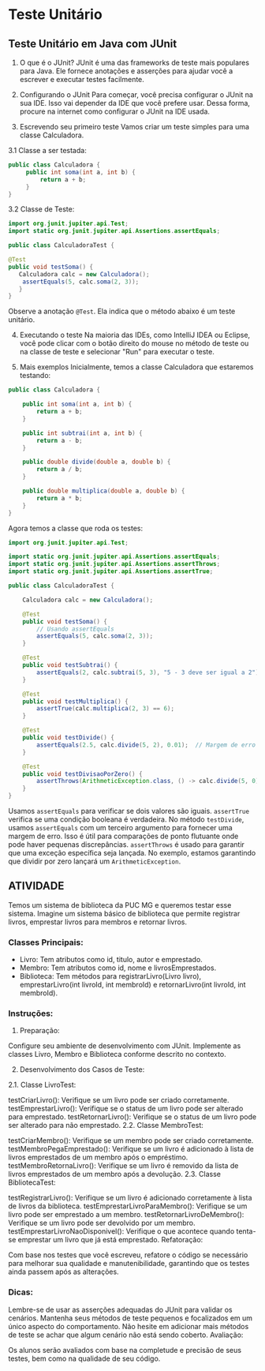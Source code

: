 # Teste Unitário
## Teste Unitário em Java com JUnit

1. O que é o JUnit?
JUnit é uma das frameworks de teste mais populares para Java. Ele fornece anotações e asserções para ajudar você a escrever e executar testes facilmente.

2. Configurando o JUnit
Para começar, você precisa configurar o JUnit na sua IDE. Isso vai depender da IDE que você prefere usar. Dessa forma, procure na internet como configurar o JUnit na IDE usada.

3. Escrevendo seu primeiro teste
Vamos criar um teste simples para uma classe Calculadora.

3.1 Classe a ser testada:
```java
public class Calculadora {
     public int soma(int a, int b) {
         return a + b;
     }
}
```
3.2 Classe de Teste:
```java
import org.junit.jupiter.api.Test;
import static org.junit.jupiter.api.Assertions.assertEquals;

public class CalculadoraTest {

@Test
public void testSoma() {
   Calculadora calc = new Calculadora();
    assertEquals(5, calc.soma(2, 3));
   }
}
```
Observe a anotação `@Test`. Ela indica que o método abaixo é um teste unitário.

4. Executando o teste
Na maioria das IDEs, como IntelliJ IDEA ou Eclipse, você pode clicar com o botão direito do mouse no método de teste ou na classe de teste e selecionar "Run" para executar o teste.


5. Mais exemplos 
Inicialmente, temos a classe Calculadora  que estaremos testando:

 
```java
public class Calculadora {

    public int soma(int a, int b) {
        return a + b;
    }

    public int subtrai(int a, int b) {
        return a - b;
    }

    public double divide(double a, double b) {
        return a / b;
    }

    public double multiplica(double a, double b) {
        return a * b;
    }
}
```

Agora temos a classe que roda os testes:

```java
import org.junit.jupiter.api.Test;

import static org.junit.jupiter.api.Assertions.assertEquals;
import static org.junit.jupiter.api.Assertions.assertThrows;
import static org.junit.jupiter.api.Assertions.assertTrue;

public class CalculadoraTest {

    Calculadora calc = new Calculadora();

    @Test
    public void testSoma() {
        // Usando assertEquals
        assertEquals(5, calc.soma(2, 3));
    }

    @Test
    public void testSubtrai() {
        assertEquals(2, calc.subtrai(5, 3), "5 - 3 deve ser igual a 2");
    }

    @Test
    public void testMultiplica() {
        assertTrue(calc.multiplica(2, 3) == 6);
    }

    @Test
    public void testDivide() {
        assertEquals(2.5, calc.divide(5, 2), 0.01);  // Margem de erro de 0.01
    }

    @Test
    public void testDivisaoPorZero() {
        assertThrows(ArithmeticException.class, () -> calc.divide(5, 0));
    }
}
```

Usamos `assertEquals` para verificar se dois valores são iguais.
`assertTrue` verifica se uma condição booleana é verdadeira.
No método `testDivide`, usamos `assertEquals` com um terceiro argumento para fornecer uma margem de erro. Isso é útil para comparações de ponto flutuante onde pode haver pequenas discrepâncias.
`assertThrows` é usado para garantir que uma exceção específica seja lançada. No exemplo, estamos garantindo que dividir por zero lançará um `ArithmeticException`.
 

## ATIVIDADE
Temos um sistema de biblioteca da PUC MG e queremos testar esse sistema. Imagine um sistema básico de biblioteca que permite registrar livros, emprestar livros para membros e retornar livros.

### Classes Principais:

- Livro: Tem atributos como id, titulo, autor e emprestado.
- Membro: Tem atributos como id, nome e livrosEmprestados.
- Biblioteca: Tem métodos para registrarLivro(Livro livro), emprestarLivro(int livroId, int membroId) e retornarLivro(int livroId, int membroId).

### Instruções:
1. Preparação:

Configure seu ambiente de desenvolvimento com JUnit.
Implemente as classes Livro, Membro e Biblioteca conforme descrito no contexto.

2. Desenvolvimento dos Casos de Teste:

2.1. Classe LivroTest:

testCriarLivro(): Verifique se um livro pode ser criado corretamente.
testEmprestarLivro(): Verifique se o status de um livro pode ser alterado para emprestado.
testRetornarLivro(): Verifique se o status de um livro pode ser alterado para não emprestado.
2.2. Classe MembroTest:

testCriarMembro(): Verifique se um membro pode ser criado corretamente.
testMembroPegaEmprestado(): Verifique se um livro é adicionado à lista de livros emprestados de um membro após o empréstimo.
testMembroRetornaLivro(): Verifique se um livro é removido da lista de livros emprestados de um membro após a devolução.
2.3. Classe BibliotecaTest:

testRegistrarLivro(): Verifique se um livro é adicionado corretamente à lista de livros da biblioteca.
testEmprestarLivroParaMembro(): Verifique se um livro pode ser emprestado a um membro.
testRetornarLivroDeMembro(): Verifique se um livro pode ser devolvido por um membro.
testEmprestarLivroNaoDisponivel(): Verifique o que acontece quando tenta-se emprestar um livro que já está emprestado.
Refatoração:

Com base nos testes que você escreveu, refatore o código se necessário para melhorar sua qualidade e manutenibilidade, garantindo que os testes ainda passem após as alterações.

### Dicas:

Lembre-se de usar as asserções adequadas do JUnit para validar os cenários.
Mantenha seus métodos de teste pequenos e focalizados em um único aspecto do comportamento.
Não hesite em adicionar mais métodos de teste se achar que algum cenário não está sendo coberto.
Avaliação:

Os alunos serão avaliados com base na completude e precisão de seus testes, bem como na qualidade de seu código.

 
